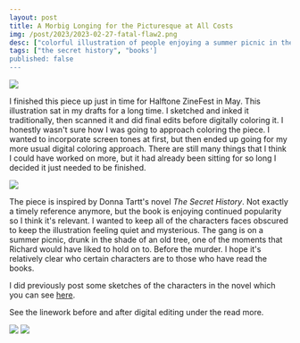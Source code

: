 ```yaml
---
layout: post
title: A Morbig Longing for the Picturesque at All Costs
img: /post/2023/2023-02-27-fatal-flaw2.png
desc: ["colorful illustration of people enjoying a summer picnic in the shade."]
tags: ["the secret history", "books']
published: false
---
```


![](assets/img/post/2023/2023-02-07-fatal-flaw2.png)

I finished this piece up just in time for Halftone ZineFest in May. This illustration sat in my drafts for a long time. I sketched and inked it traditionally, then scanned it and did final edits before digitally coloring it. I honestly wasn't sure how I was going to approach coloring the piece. I wanted to incorporate screen tones at first, but then ended up going for my more usual digital coloring approach. There are still many things that I think I could have worked on more, but it had already been sitting for so long I decided it just needed to be finished.

![](assets/img/post/2023/2023-02-07-fatal-flaw1.png)

The piece is inspired by Donna Tartt's novel *The Secret History*. Not exactly a timely reference anymore, but the book is enjoying continued popularity so I think it's relevant. I wanted to keep all of the characters faces obscured to keep the illustration feeling quiet and mysterious. The gang is on a summer picnic, drunk in the shade of an old tree, one of the moments that Richard would have liked to hold on to. Before the murder. I hope it's relatively clear who certain characters are to those who have read the books.

I did previously post some sketches of the characters in the novel which you can see [here](https://www.danaamundsen.com/2023/03/11/the-secret-history.html).

See the linework before and after digital editing under the read more.

<!--more-->

![](assets/img/post/2023/2023-02-07-fatal-flaw-inks.png)
![](assets/img/post/2023/2023-02-07-fatal-flaw.png)
